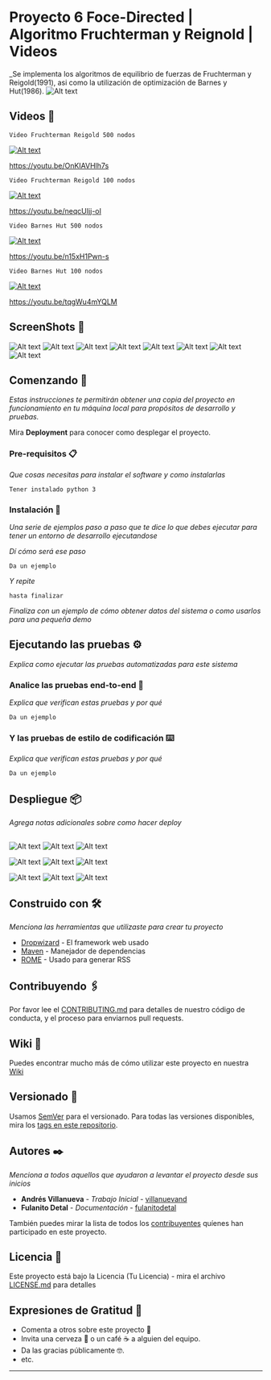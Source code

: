 # Proyecto 6 Foce-Directed | Algoritmo Fruchterman y Reignold | Videos

_Se implementa los algoritmos de equilibrio de fuerzas de Fruchterman y Reigold(1991), asi como la utilización de optimización de Barnes y Hut(1986).
![Alt text](/screenshots/fruchterman-Reigold_100_A.png?raw=true "Optional Title")
## Videos 🚀

```
Video Fruchterman Reigold 500 nodos
```
[![Alt text](https://img.youtube.com/vi/OnKIAVHlh7s/0.jpg)](https://www.youtube.com/watch?v=OnKIAVHlh7s)

https://youtu.be/OnKIAVHlh7s

```
Video Fruchterman Reigold 100 nodos
```
[![Alt text](https://img.youtube.com/vi/neqcUIjj-oI/0.jpg)](https://www.youtube.com/watch?v=neqcUIjj-oI)

https://youtu.be/neqcUIjj-oI

```
Video Barnes Hut 500 nodos
```
[![Alt text](https://img.youtube.com/vi/n15xH1Pwn-s/0.jpg)](https://www.youtube.com/watch?v=n15xH1Pwn-s)

https://youtu.be/n15xH1Pwn-s

```
Video Barnes Hut 100 nodos
```
[![Alt text](https://img.youtube.com/vi/tqgWu4mYQLM/0.jpg)](https://www.youtube.com/watch?v=tqgWu4mYQLM)

https://youtu.be/tqgWu4mYQLM

## ScreenShots 🚀

![Alt text](/screenshots/fruchterman-Reigold_100_A.png?raw=true "fruchterman-Reigold_100_A")
![Alt text](/screenshots/fruchterman-Reigold_100_B.png?raw=true "fruchterman-Reigold_100_B")
![Alt text](/screenshots/fruchterman-Reigold_500_A.png?raw=true "fruchterman-Reigold_500_A")
![Alt text](/screenshots/fruchterman-Reigold_500_B.png?raw=true "fruchterman-Reigold_500_B")
![Alt text](/screenshots/Barnes-Hut_100_A.png?raw=true "Barnes-Hut_100_A")
![Alt text](/screenshots/Barnes-Hut_100_B.png?raw=true "Barnes-Hut_100_B")
![Alt text](/screenshots/Barnes-Hut_500_A.png?raw=true "Barnes-Hut_500_A")
![Alt text](/screenshots/Barnes-Hut_500_B.png?raw=true "Barnes-Hut_500_B")


## Comenzando 🚀

_Estas instrucciones te permitirán obtener una copia del proyecto en funcionamiento en tu máquina local para propósitos de desarrollo y pruebas._

Mira **Deployment** para conocer como desplegar el proyecto.


### Pre-requisitos 📋

_Que cosas necesitas para instalar el software y como instalarlas_

```
Tener instalado python 3
```

### Instalación 🔧

_Una serie de ejemplos paso a paso que te dice lo que debes ejecutar para tener un entorno de desarrollo ejecutandose_

_Dí cómo será ese paso_

```
Da un ejemplo
```

_Y repite_

```
hasta finalizar
```

_Finaliza con un ejemplo de cómo obtener datos del sistema o como usarlos para una pequeña demo_

## Ejecutando las pruebas ⚙️

_Explica como ejecutar las pruebas automatizadas para este sistema_

### Analice las pruebas end-to-end 🔩

_Explica que verifican estas pruebas y por qué_

```
Da un ejemplo
```

### Y las pruebas de estilo de codificación ⌨️

_Explica que verifican estas pruebas y por qué_

```
Da un ejemplo
```

## Despliegue 📦

_Agrega notas adicionales sobre como hacer deploy_

##
![Alt text](/imagenes_Grafos/malla_30.png?raw=true "Optional Title")
![Alt text](/imagenes_Grafos/ErdosRenyi_30.png?raw=true "Optional Title")
![Alt text](/imagenes_Grafos/Gilbert_30.png?raw=true "Optional Title")

![Alt text](/imagenes_Grafos/malla_100.png?raw=true "Optional Title")
![Alt text](/imagenes_Grafos/ErdosRenyi100.png?raw=true "Optional Title")
![Alt text](/imagenes_Grafos/Gilbert100.png?raw=true "Optional Title")

![Alt text](/imagenes_Grafos/malla_500.png?raw=true "Optional Title")
![Alt text](/imagenes_Grafos/ErdosRenyi500.png?raw=true "Optional Title")
![Alt text](/imagenes_Grafos/Gilbert_500.png?raw=true "Optional Title")
## Construido con 🛠️

_Menciona las herramientas que utilizaste para crear tu proyecto_

* [Dropwizard](http://www.dropwizard.io/1.0.2/docs/) - El framework web usado
* [Maven](https://maven.apache.org/) - Manejador de dependencias
* [ROME](https://rometools.github.io/rome/) - Usado para generar RSS

## Contribuyendo 🖇️

Por favor lee el [CONTRIBUTING.md](https://gist.github.com/villanuevand/xxxxxx) para detalles de nuestro código de conducta, y el proceso para enviarnos pull requests.

## Wiki 📖

Puedes encontrar mucho más de cómo utilizar este proyecto en nuestra [Wiki](https://github.com/tu/proyecto/wiki)

## Versionado 📌

Usamos [SemVer](http://semver.org/) para el versionado. Para todas las versiones disponibles, mira los [tags en este repositorio](https://github.com/tu/proyecto/tags).

## Autores ✒️

_Menciona a todos aquellos que ayudaron a levantar el proyecto desde sus inicios_

* **Andrés Villanueva** - *Trabajo Inicial* - [villanuevand](https://github.com/villanuevand)
* **Fulanito Detal** - *Documentación* - [fulanitodetal](#fulanito-de-tal)

También puedes mirar la lista de todos los [contribuyentes](https://github.com/your/project/contributors) quíenes han participado en este proyecto. 

## Licencia 📄

Este proyecto está bajo la Licencia (Tu Licencia) - mira el archivo [LICENSE.md](LICENSE.md) para detalles

## Expresiones de Gratitud 🎁

* Comenta a otros sobre este proyecto 📢
* Invita una cerveza 🍺 o un café ☕ a alguien del equipo. 
* Da las gracias públicamente 🤓.
* etc.



---
